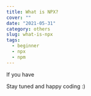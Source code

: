 ```yaml
---
title: What is NPX?
cover: ""
date: "2021-05-31"
category: others
slug: what-is-npx
tags:
  - beginner
  - npx
  - npm
---
```


If you have 

Stay tuned and happy coding :)
<!--stackedit_data:
eyJoaXN0b3J5IjpbLTE5NjAwNDI1ODAsMzY4NDc5OTg4XX0=
-->